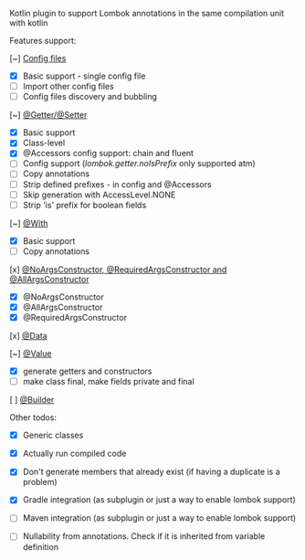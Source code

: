 Kotlin plugin to support Lombok annotations in the same compilation unit with kotlin

Features support:

[~] [Config files](https://projectlombok.org/features/configuration)

 - [x] Basic support - single config file
 - [ ] Import other config files
 - [ ] Config files discovery and bubbling

[~] [@Getter/@Setter](https://projectlombok.org/features/GetterSetter)
  
 - [x] Basic support
 - [x] Class-level 
 - [x] @Accessors config support: chain and fluent
 - [ ] Config support (_lombok.getter.noIsPrefix_ only supported atm)
 - [ ] Copy annotations
 - [ ] Strip defined prefixes - in config and @Accessors
 - [ ] Skip generation with AccessLevel.NONE
 - [ ] Strip 'is' prefix for boolean fields

[~] [@With](https://projectlombok.org/features/With)
  
  - [x] Basic support
  - [ ] Copy annotations
  
[x] [@NoArgsConstructor, @RequiredArgsConstructor and @AllArgsConstructor](https://projectlombok.org/features/constructor)
 - [x] @NoArgsConstructor
 - [x] @AllArgsConstructor
 - [x] @RequiredArgsConstructor

[x] [@Data](https://projectlombok.org/features/Data)

[~] [@Value](https://projectlombok.org/features/Value)
  - [x] generate getters and constructors
  - [ ] make class final, make fields private and final

[ ] [@Builder](https://projectlombok.org/features/Builder)


Other todos:
 - [x] Generic classes
 - [x] Actually run compiled code 
 - [x] Don't generate members that already exist (if having a duplicate is a problem)
 - [x] Gradle integration (as subplugin or just a way to enable lombok support)
 - [ ] Maven integration (as subplugin or just a way to enable lombok support)
 - [ ] Nullability from annotations. Check if it is inherited from variable definition



 
